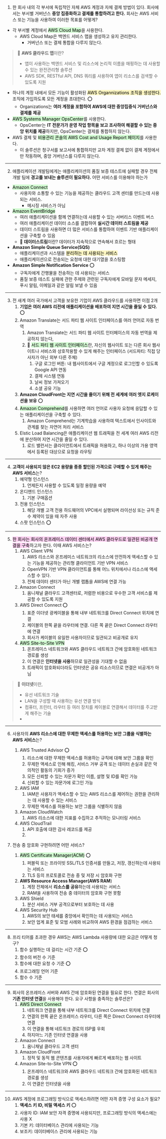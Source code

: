 





1. 한 회사 내의 각 부서에 독립적인 자체 AWS 계정과 자체 결제 방법이 있다. 회사에서는 부서별 거버넌스 **중앙 집중화하고 결제를 통합하려고 한다.** 회사는 AWS 서비스 또는 기능을 사용하여 이러한 목표를 어떻게?

- 각 부서별 계정에서 <mark style="background: #BBFABBA6;">AWS Cloud Map</mark>을 사용한다.
	- AWS Cloud Map은 백엔드 서비스 맵을 생성하고 유지 관리한다.
		- 거버넌스 또는 결제 통합을 다루지 않는다.
> 📌 **AWS 클라우드 맵**이란?
> - 앱이 사용하는 백엔드 서비스 및 리소스에 논리적 이름을 매핑하는 데 사용할 수 있는 완전관리형 솔루션
> - AWS SDK, RESTful API, DNS 쿼리를 사용하여 앱이 리소스를 검색할 수 있도록 지원

- 하나의 계정 내에서 모든 기능이 활성화된 <mark style="background: #FFF3A3A6;">AWS Organnizations 조직을 생성한다. </mark>조직에 가입하도록 모든 계정을 초대한다. ⭕️
	- Organizations는 **여러 계정을 포함하여 AWS에 대한 중앙집중식 거버넌스와 결제를 제공**
- <mark style="background: #BBFABBA6;">AWS Systems Manager OpsCenter</mark>를 사용한다.
	- OpsCenter는 **IT 전문가가 운영 작업 항목을 보고 조사하여 해결할 수 있는 중앙 위치를 제공**하지만, OpsCenter는 결제를 통합하지 않는다.
- AWS 결제 및 <mark style="background: #BBFABBA6;">비용관리 콘솔의 AWS Cost and Usage Report 페이지</mark>를 사용한다.
	- 이 솔루션은 청구서를 보고서에 통합하지만 교차 계정 결제 없이 결제 계정에서만 작동하며, 중앙 거버넌스를 다루지 않는다.

---

2. 애플리케이션 개발팀에게는 애플리케이션의 품질 보증 테스트에 실패할 경우 전체 개발 팀에 **경고를 보내는 솔루션이 필요하다.** 어떤 서비스를 이용해야 하는가
- <mark style="background: #BBFABBA6;">Amazon Connect </mark>
	- 사용자와 소통할 수 있는 기능을 제공하는 클라우드 고객 센터를 만드는데 사용되는 서비스.
		- 메시징 서비스가 아님
- <mark style="background: #BBFABBA6;">Amazon EventBridge</mark>
	- 여러 애플리케이션을 함께 연결하는데 사용할 수 있는 서버리스 이벤트 버스
	- 여러 애플리케이션 데이터 소스를 결합하여 **실시간 데이터 스트림을 제공**
	-  데이터 스트림을 사용하면 더 많은 서비스를 통합하여 이벤트 기반 애플리케이션을 구축할 수 있음
	- 📌 **데이터스트림**이란? 데이터가 지속적으로 연속해서 흐르는 형태
- **Amazon Simple Queue Service(SQS)**
	- 애플리케이션과 시스템을 <mark style="background: #FFF3A3A6;">분리하는 데 사용되는 서비스</mark>
	- 애플리케이션으로 전송되는 요청에 대한 대기열을 호스팅함
- **Amazon Simple Notification Service** ⭕️
	- 구독자에게 간행물을 전송하는 데 사용되는 서비스
	- 품질 보증 테스트 실패에 관한 주제와 관련된 구독자에게 모바일 문자 메세지, 푸시 알림, 이메일과 같은 알림 보낼 수 있음

---

3.  전 새계 여러 국가에서 고객을 보유한 기업이 AWS 클라우드를 사용하면 이점 2개
	1. **기업은 여러 AWS 리전에 애플리케이션을 배포하여 지연 시간을 줄일 수 있다.** ⭕️
	2. Amazon Translate는 서드 파티 웹 사이트 인터페이스를 여러 언어로 자동 번역
		1. Amazon Translate는 서드 파티 웹 사이트 인터페이스의 자동 번역을 제공하지 않는다,
		2. 📌 <mark style="background: #BBFABBA6;">서드 파티 웹 사이트 인터페이스</mark>란, 자신의 웹사이트 또는 다른 회사 웹사이트나 서비스와 상호작용할 수 있게 해주는 인터페이스 (서드파티: 직접 당사자가 아닌 외부 다른 주체)
			1. 구글 로그인 버튼: 내 웹사이트에서 구글 계정으로 로그인할 수 있도록 Google API 연동
			2. 결제 시스템 연동
			3. 날씨 정보 가져오기
			4. 소셜 공유 기능
	3. **Amazon CloudFront는 지연 시간을 줄이기 위해 전 세계에 여러 엣지 로케이션을 보유** ⭕️
	4. <mark style="background: #BBFABBA6;">Amazon Comprehend</mark>를 사용하면 여러 언어로 사용자 요청에 응답할 수 있는 애플리케이션을 구축할 수 있다.
		1. Amazon Comprehend는 기계학습을 사용하여 텍스트에서 인사이트와 관계를 찾는 자연어 처리 서비스
	5. Elstic Load Balancing은 애플리케이션 웹 트래픽을 전 세계 여러 AWS 리전에 분산하여 지연 시간을 줄일 수 있다.
		1. 로드 밸런서는 클라이언트에서 트래픽을 허용하고, 하나 이상의 가용 영역에서 등록된 대상으로 요청을 라우팅
---

4. **고객이 사용되지 않은 EC2 용량을 종종 할인된 가격으로 구매할 수 있게 해주는 AWS 서비스**는?
	1. 예약형 인스턴스
		1. 언제든지 사용할 수 있도록 일정 용량을 예약
	2. 온디맨드 인스턴스
		1. 기본 구매옵션
	3. 전용 인스턴스
		1. 해당 개별 고객 전용 하드웨어의 VPC에서 실행되며 라이선싱 또는 규칙 준수 제약이 있을 때 자주 사용
	4. 스팟 인스턴스 ⭕️ 

---


5. <mark style="background: #FFB8EBA6;">한 회사는 회사의 온프레미스 데이터 센터에서 AWS 클라우드로 일관된 비공개 연결을 구축</mark>하고자 한다. 이때 AWS 서비스는?
	1. AWS Client VPN
		1. AWS 리소스와 온프레미스 네트워크의 리소스에 안전하게 액세스할 수 있는 기능을 제공하는 관리형 클라이언트 기반 VPN 서비스
		2. OpenVPN 기반 VPN 클라이언트를 통해 어느 위치에서나 리소스에 액세스할 수 있다.
		3. 전체 데이터 센터가 아닌 개별 랩톱을 AWS에 연결 가능
	2. Amazon Connect
		1. 옴니채널 클라우드 고객센터로, 저렴한 비용으로 우수한 고객 서비스를 제공할 수 있도록 지원
	3. AWS Direct Connect   ⭕️ 
		1. 표준 이더넷 광케이블을 통해 내부 네트워크를 Direct Connect 위치에 연결
		2. 케이블의 한쪽 끝을 라우터에 연결. 다른 쪽 끝은 Direct Connect 라우터에 연결
		3. 회사가 케이블의 유일한 사용자이므로 일관되고 비공개로 유지
	4. <mark style="background: #BBFABBA6;">AWS Site-to-Site VPN</mark>
		1. 온프레미스 네트워크와 AWS 클라우드 네트워크 간에 암호화된 네트워크 경로를 생성
		2. 이 연결은 **인터넷을 사용**하므로 일관성을 기대할 수 없음
		3. 트래픽이 암호화되더라도 인터넷은 공유 리소스이므로 연결은 비공개가 아님

> 📌 **이더넷**이란,
> - 유선 네트워크 기술
> - LAN을 구성할 때 사용하는 유선 연결 방식
> - 컴퓨터, 프린터, 라우터 등 여러 장치를 케이블로 연결해서 데이터를 주고받게 해주는 기술
> - 

---

6. 사용자의 **AWS 리소스에 대한 무제한 액세스를 허용하는 보안 그룹을 식별하는 AWS 서비스**는?
	1. AWS Trusted Advisor ⭕️ 
		1. 리소스에 대한 무제한 액세스를 허용하는 규칙에 대해 보안 그룹을 확인
		2. 무제한 액세스로 인해 해킹, 서비스 거부 공격 또는 데이터 손실과 같은 악의적인 활동의 기회가 증가
		3. 모든 신뢰할 수 있는 자문가 확인 이름, 설명 및 ID를 확인 가능
		4. 신뢰할 수 있는 자문가에 로그인 가능
	2. AWS IAM
		1. IAM은 사용자가 액세스할 수 있는 AWS 리소스를 제어하는 권한을 관리하는 데 사용할 수 있는 서비스
		2. 무제한 액세스를 허용하는 보안 그룹을 식별하지 않음
	3. Amazon CloudWatch
		1. AWS 리소스에 대한 지표를 수집하고 추적하는 모니터링 서비스
	4. AWS CloudTrail
		1. API 호출에 대한 감사 레코드를 제공
		2. 


7. 전송 중 암호화 구현하려면 어떤 서비스?
	1. <mark style="background: #BBFABBA6;">AWS Certificate Manager(ACM)</mark> ⭕️ 
		1. 퍼블릭 또는 프라이빗 SSL/TLS 인증서를 만들고, 저장, 갱신하는데 사용되는 서비스
		2. TLS 등의 프로토콜로 전송 중 및 저장 시 암호화 구현
	2. **AWS Resource Access Manager(AWS RAM**)
		1. 계정 전체에서 **리소스를 공유**하는데 사용되는 서비스
		2. RAM을 사용하여 전송 중 데이터의 암호화 구현 못함
	3. AWS Shield
		1. 분산 서비스 거부 공격으로부터 보호하는 데 사용
	4. AWS Security Hub
		1. AWS의 보안 태세를 중앙에서 확인하는 데 사용되는 서비스
		2. 보안 업계 표준 및 모범 사례와 비교하여 AWS 환경을 점검하는 서비스


---


8. 프리 티어를 초과한 경우 AWS는 AWS Lambda 사용량에 대한 요금은 어떻게 청구?
	1. 함수 실행하는 데 걸리는 시간 기준 ⭕️ 
	2. 함수의 버전 수 기준
	3. 함수에 대한 요청 수 기준 ⭕️ 
	4. 프로그래밍 언어 기준
	5. 함수 수 기준


---



9. 회사의 온프레미스 서버와 AWS 간에 암호화된 연결을 필요로 한다. 연결은 회사의 **기존 인터넷 연결**을 사용해야 한다. 요구 사항을 충족하는 솔루션은?
	1. <mark style="background: #BBFABBA6;">AWS Direct Connect</mark>
		1. 네트워크 연결을 통해 내부 네트워크를 Direct Connect 위치에 연결
		2. 연결의 한쪽 끝은 온프레미스 라우터, 다른 쪽은 Direct Connect 라우터에 연결
		3. 이 연결을 통해 네트워크 경로의 ISP를 우회
		4. 하지마느 기존 인터넷 연결을 사용
	2. Amazon Connect
		1. 옴니채널 클라우드 고객 센터
	3. Amazon CloudFront
		1. 정적 및 동적 웹 콘텐츠를 사용자에게 빠르게 배포하는 웹 사이트
	4. Amazon Site-to-Site VPN ⭕️ 
		1. 온프레미스 네트워크와 AWS 클라우드 네트워크 간에 암호화된 네트워크 경로를 생성
		2. 이 연결은 인터넷을 사용

---


10. AWS 계정에 프로그래밍 방식으로 액세스하려면 어떤 자격 증명 구성 요소가 필요?
	1. **액세스 키 ID, 비밀 액세스 키** ⭕️ 
	2. 사용자 ID: IAM 보안 자격 증명에 사용되지만, 프로그래밍 방식의 액세스에는 사용 X
	3. 기본 키: 데이터베이스 관리에 사용되는 기능
	4. 보조키: 데이터베이스 관리에 사용되는 기능

